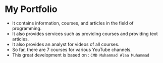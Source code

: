 # My Portfolio

- It contains information, courses, and articles in the field of programming.
- It also provides services such as providing courses and providing text articles. 
- It also provides an analyst for videos of all courses. 
- So far, there are 7 courses for various YouTube channels. 
- This great development is based on : ```CMD Muhammad Alaa Muhammad```